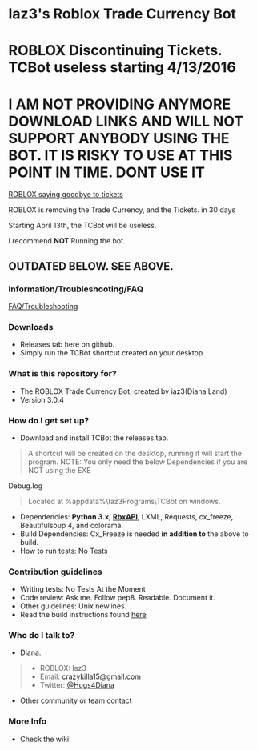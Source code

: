 # Iaz3's Roblox Trade Currency Bot #

# ROBLOX Discontinuing Tickets. TCBot useless starting 4/13/2016 #
# I AM NOT PROVIDING ANYMORE DOWNLOAD LINKS AND WILL NOT SUPPORT ANYBODY USING THE BOT. IT IS RISKY TO USE AT THIS POINT IN TIME. DONT USE IT #

[ROBLOX saying goodbye to tickets](http://blog.roblox.com/2016/03/saying-goodbye-to-tickets/)

ROBLOX is removing the Trade Currency, and the Tickets. in 30 days

Starting April 13th, the TCBot will be useless.

I recommend **NOT** Running the bot.


## OUTDATED BELOW. SEE ABOVE. ##

### Information/Troubleshooting/FAQ ###
[FAQ/Troubleshooting](https://github.com/iaz3/TCBot/wiki/Troubleshooting)

### Downloads ###
* Releases tab here on github.
* Simply run the TCBot shortcut created on your desktop

### What is this repository for? ###

* The ROBLOX Trade Currency Bot, created by iaz3(Diana Land)
* Version 3.0.4

### How do I get set up? ###

* Download and install TCBot the releases tab.

> A shortcut will be created on the desktop, running it will start the program.
> NOTE: You only need the below Dependencies if you are NOT using the EXE

Debug.log
> Located at %appdata%\Iaz3Programs\TCBot on windows.

* Dependencies: **Python 3.x**, **[RbxAPI](https://github.com/iaz3/RbxAPI)**, LXML, Requests, cx_freeze, 
Beautifulsoup 4, and colorama.
* Build Dependencies: Cx_Freeze is needed **in addition to** the above to build.
* How to run tests: No Tests

### Contribution guidelines ###

* Writing tests: No Tests At the Moment
* Code review: Ask me. Follow pep8. Readable. Document it.
* Other guidelines: Unix newlines.
* Read the build instructions found [here](https://github.com/iaz3/TCBot/wiki/Building)

### Who do I talk to? ###

* Diana.

> * ROBLOX: Iaz3
> * Email: crazykilla15@gmail.com
> * Twitter: [@Hugs4Diana](https://www.twitter.com/Hugs4Diana)

* Other community or team contact

### More Info ###

* Check the wiki!
